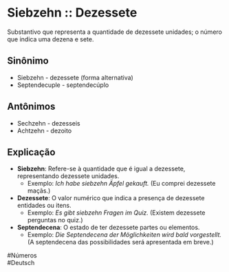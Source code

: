 # Siebzehn :: Dezessete
Substantivo que representa a quantidade de dezessete unidades; o número que indica uma dezena e sete.

## Sinônimo
- Siebzehn - dezessete (forma alternativa)  
- Septendecuple - septendecúplo  

## Antônimos
- Sechzehn - dezesseis  
- Achtzehn - dezoito  

## Explicação
- **Siebzehn**: Refere-se à quantidade que é igual a dezessete, representando dezessete unidades.
  - Exemplo: *Ich habe siebzehn Äpfel gekauft.* (Eu comprei dezessete maçãs.)
- **Dezessete**: O valor numérico que indica a presença de dezessete entidades ou itens.
  - Exemplo: *Es gibt siebzehn Fragen im Quiz.* (Existem dezessete perguntas no quiz.)
- **Septendecena**: O estado de ter dezessete partes ou elementos.
  - Exemplo: *Die Septendecena der Möglichkeiten wird bald vorgestellt.* (A septendecena das possibilidades será apresentada em breve.)

#Números  
#Deutsch